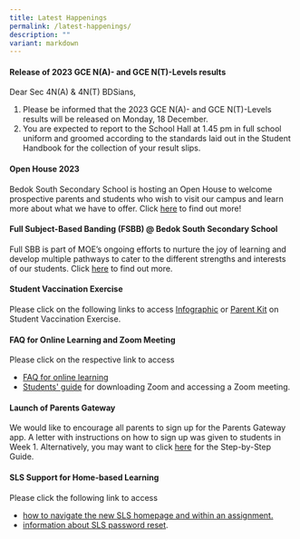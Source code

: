 ```yaml
---
title: Latest Happenings
permalink: /latest-happenings/
description: ""
variant: markdown
---
```

#### Release of 2023 GCE N(A)- and GCE N(T)-Levels results

Dear Sec 4N(A) &amp; 4N(T) BDSians,<br>

1. Please be informed that the 2023 GCE N(A)- and GCE N(T)-Levels results will be released on Monday, 18 December. <br>
2. You are expected to report to the School Hall at 1.45 pm in full school uniform and groomed according to the standards laid out in the Student Handbook for the collection of your&nbsp;result&nbsp;slips.

#### Open House 2023

Bedok South Secondary School is hosting an Open House to welcome prospective parents and students who wish to visit our campus and learn more about what we have to offer. Click [here](https://go.gov.sg/bds-eopen-house-2023) to find out more!



#### Full Subject-Based Banding (FSBB) @ Bedok South Secondary School

Full SBB is part of MOE’s ongoing efforts to nurture the joy of learning and develop multiple pathways to cater to the different strengths and interests of our students.&nbsp;Click&nbsp;[here](/curriculum/Full-Subject-Based-Banding-FSBB/) to find out more.


#### Student Vaccination Exercise

Please click on the following links to access&nbsp;[Infographic](/files/Infographic%20onStudent%20Vaccination%20Exercise.pdf)&nbsp;or&nbsp;[Parent Kit](/files/Parent%20Kit%20on%20StudentVaccinationExercise.pdf)&nbsp;on Student Vaccination Exercise.

#### FAQ for Online Learning and Zoom Meeting

Please click on the respective link to access

*   [FAQ for online learning](/files/FAQforonlinelearning.pdf)
*   [Students' guide](/files/Students'%20Guide%20to%20Video%20Conferencing%20with%20Teachers%20Using%20Zoom%20for%20HBL.pdf)&nbsp;for downloading Zoom and accessing a Zoom meeting.

#### Launch of Parents Gateway

We would like to encourage all parents to sign up for the Parents Gateway app. A letter with instructions on how to sign up was given to students in Week 1. Alternatively, you may want to click&nbsp;[here](/files/Letter%20-%20Parents%20Gateway(BSSS).pdf)&nbsp;for the Step-by-Step Guide.



#### SLS Support for Home-based Learning

Please click the following link to access

* [how to navigate the new SLS homepage and within an assignment.](/files/Student%20E-Poster%20for%20Navigation%20on%20SLS.pdf)
* [information about SLS password reset](/information-and-links/for-students/student-learning-space-sls).